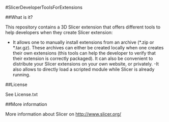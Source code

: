 #SlicerDeveloperToolsForExtensions


##What is it?

This repository contains a 3D Slicer extension that offers different tools to help developers when they create Slicer extension:
- It allows one to manually install extensions from an archive (*.zip or *.tar.gz). These archives can either be created locally when one creates their own extensions (this tools can help the developer to verify that their extension is correctly packaged). It can also be convenient to distribute your Slicer extensions on your own website, or privately.
-It also allows to directly load a scripted module while Slicer is already running.

##License

See License.txt

##More information

More information about Slicer on http://www.slicer.org/



